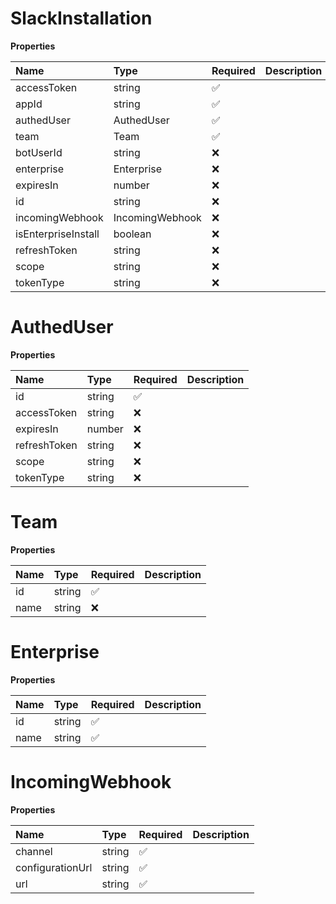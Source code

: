 # SlackInstallation

**Properties**

| Name                | Type            | Required | Description |
| :------------------ | :-------------- | :------- | :---------- |
| accessToken         | string          | ✅       |             |
| appId               | string          | ✅       |             |
| authedUser          | AuthedUser      | ✅       |             |
| team                | Team            | ✅       |             |
| botUserId           | string          | ❌       |             |
| enterprise          | Enterprise      | ❌       |             |
| expiresIn           | number          | ❌       |             |
| id                  | string          | ❌       |             |
| incomingWebhook     | IncomingWebhook | ❌       |             |
| isEnterpriseInstall | boolean         | ❌       |             |
| refreshToken        | string          | ❌       |             |
| scope               | string          | ❌       |             |
| tokenType           | string          | ❌       |             |

# AuthedUser

**Properties**

| Name         | Type   | Required | Description |
| :----------- | :----- | :------- | :---------- |
| id           | string | ✅       |             |
| accessToken  | string | ❌       |             |
| expiresIn    | number | ❌       |             |
| refreshToken | string | ❌       |             |
| scope        | string | ❌       |             |
| tokenType    | string | ❌       |             |

# Team

**Properties**

| Name | Type   | Required | Description |
| :--- | :----- | :------- | :---------- |
| id   | string | ✅       |             |
| name | string | ❌       |             |

# Enterprise

**Properties**

| Name | Type   | Required | Description |
| :--- | :----- | :------- | :---------- |
| id   | string | ✅       |             |
| name | string | ✅       |             |

# IncomingWebhook

**Properties**

| Name             | Type   | Required | Description |
| :--------------- | :----- | :------- | :---------- |
| channel          | string | ✅       |             |
| configurationUrl | string | ✅       |             |
| url              | string | ✅       |             |

<!-- This file was generated by liblab | https://liblab.com/ -->

